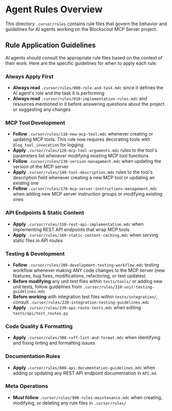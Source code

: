 # Agent Rules Overview

This directory `.cursor/rules` contains rule files that govern the behavior and guidelines for AI agents working on the Blockscout MCP Server project.

## Rule Application Guidelines

AI agents should consult the appropriate rule files based on the context of their work. Here are the specific guidelines for when to apply each rule:

### Always Apply First

- **Always read** `.cursor/rules/000-role-and-task.mdc` since it defines the AI agent's role and the task it is performing
- **Always read** `.cursor/rules/010-implementation-rules.mdc` and resources mentioned in it before answering questions about the project or suggesting any changes

### MCP Tool Development

- **Follow** `.cursor/rules/110-new-mcp-tool.mdc` whenever creating or updating MCP tools. This rule now requires decorating tools with `@log_tool_invocation` for logging.
- **Apply** `.cursor/rules/120-mcp-tool-arguments.mdc` rules to the tool's parameters list whenever modifying existing MCP tool functions
- **Follow** `.cursor/rules/130-version-management.mdc` when updating the version of the MCP server
- **Apply** `.cursor/rules/140-tool-description.mdc` rules to the tool's description field whenever creating a new MCP tool or updating an existing one
- **Follow** `.cursor/rules/170-mcp-server-instructions-management.mdc` when adding new MCP server instruction groups or modifying existing ones

### API Endpoints & Static Content

- **Apply** `.cursor/rules/150-rest-api-implementation.mdc` when implementing REST API endpoints that wrap MCP tools
- **Apply** `.cursor/rules/160-static-content-caching.mdc` when serving static files in API routes

### Testing & Development

- **Follow** `.cursor/rules/200-development-testing-workflow.mdc` testing workflow whenever making ANY code changes to the MCP server (new features, bug fixes, modifications, refactoring, or test updates)
- **Before modifying** any unit test files within `tests/tools/` or adding new unit tests, follow guidelines from `.cursor/rules/210-unit-testing-guidelines.mdc`
- **Before working** with integration test files within `tests/integration/`, consult `.cursor/rules/220-integration-testing-guidelines.mdc`
- **Apply** `.cursor/rules/230-api-route-tests.mdc` when editing `tests/api/test_routes.py`

### Code Quality & Formatting

- **Apply** `.cursor/rules/300-ruff-lint-and-format.mdc` when identifying and fixing linting and formatting issues

### Documentation Rules

- **Apply** `.cursor/rules/800-api-documentation-guidelines.mdc` when adding or updating any REST API endpoint documentation in `API.md`.

### Meta Operations

- **Must follow** `.cursor/rules/900-rules-maintenance.mdc` when creating, modifying, or deleting any rule files in `.cursor/rules/`
